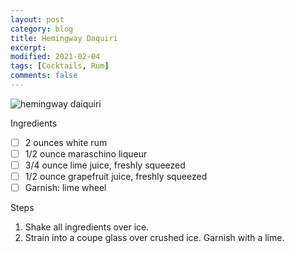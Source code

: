 ```yaml
---
layout: post
category: blog
title: Hemingway Daquiri
excerpt:
modified: 2021-02-04
tags: [Cocktails, Rum]
comments: false
---
```

![hemingway daiquiri](https://upload.wikimedia.org/wikipedia/commons/thumb/2/22/Hemingway_Daiquiri.jpg/720px-Hemingway_Daiquiri.jpg)


Ingredients

- [ ] 2 ounces white rum
- [ ] 1/2 ounce maraschino liqueur
- [ ] 3/4 ounce lime juice, freshly squeezed
- [ ] 1/2 ounce grapefruit juice, freshly squeezed
- [ ] Garnish: lime wheel

Steps

1. Shake all ingredients over ice.
2. Strain into a coupe glass over crushed ice. Garnish with a lime.
